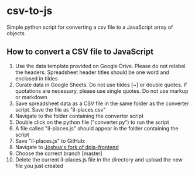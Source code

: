 # csv-to-js
  Simple python script for converting a csv file to a JavaScript array of objects

## How to convert a CSV file to JavaScript
 1. Use the data template provided on Google Drive. Please do not relabel the headers. Spreadsheet header titles should be one word and enclosed in tildes
 1. Curate data in Google Sheets. Do not use tildes [~] or double quotes. If quotations are necessary, please use single quotes. Do not use markup or markdown
 1. Save spreadsheet data as a CSV file in the same folder as the converter script. Save the file as "il-places.csv"
 1. Navigate to the folder containing the converter script
 1. Double click on the python file ("converter.py") to run the script
 1. A file called "il-places.js" should appear in the folder containing the script
 1. Save "il-places.js" to GitHub:
   1. Navigate to [Joshua's fork of dpla-frontend](https://github.com/jlynch2121/dpla-frontend/tree/master/constants)
   1. Choose the correct branch [master]
   1. Delete the current il-places.js file in the directory and upload the new file you just created
